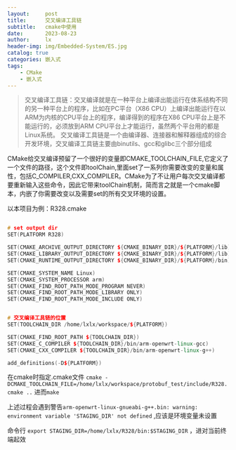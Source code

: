 ```yaml
---
layout:     post
title:      交叉编译工具链
subtitle:   cmake中使用
date:       2023-08-23
author:     lx
header-img: img/Embedded-System/ES.jpg
catalog: true
categories: 嵌入式
tags:
    - CMake
    - 嵌入式
---
```


> 交叉编译工具链：交叉编译就是在一种平台上编译出能运行在体系结构不同的另一种平台上的程序，比如在PC平台（X86 CPU）上编译出能运行在以ARM为内核的CPU平台上的程序，编译得到的程序在X86 CPU平台上是不能运行的，必须放到ARM CPU平台上才能运行，虽然两个平台用的都是Linux系统。 交叉编译工具链是一个由编译器、连接器和解释器组成的综合开发环境，交叉编译工具链主要由binutils、gcc和glibc三个部分组成

CMake给交叉编译预留了一个很好的变量即CMAKE_TOOLCHAIN_FILE,它定义了一个文件的路径，这个文件即toolChain,里面set了一系列你需要改变的变量和属性，包括C_COMPILER,CXX_COMPILER。CMake为了不让用户每次交叉编译都要重新输入这些命令，因此它带来toolChain机制，简而言之就是一个cmake脚本，内嵌了你需要改变以及需要set的所有交叉环境的设置。

以本项目为例：R328.cmake

```cpp

# set output dir
SET(PLATFORM R328)

SET(CMAKE_ARCHIVE_OUTPUT_DIRECTORY ${CMAKE_BINARY_DIR}/${PLATFORM}/lib)
SET(CMAKE_LIBRARY_OUTPUT_DIRECTORY ${CMAKE_BINARY_DIR}/${PLATFORM}/lib)
SET(CMAKE_RUNTIME_OUTPUT_DIRECTORY ${CMAKE_BINARY_DIR}/${PLATFORM}/bin)

SET(CMAKE_SYSTEM_NAME Linux)
SET(CMAKE_SYSTEM_PROCESSOR arm)
SET(CMAKE_FIND_ROOT_PATH_MODE_PROGRAM NEVER)
SET(CMAKE_FIND_ROOT_PATH_MODE_LIBRARY ONLY)
SET(CMAKE_FIND_ROOT_PATH_MODE_INCLUDE ONLY)


# 交叉编译工具链的位置
SET(TOOLCHAIN_DIR /home/lxlx/workspace/${PLATFORM})

SET(CMAKE_FIND_ROOT_PATH ${TOOLCHAIN_DIR})
SET(CMAKE_C_COMPILER ${TOOLCHAIN_DIR}/bin/arm-openwrt-linux-gcc)
SET(CMAKE_CXX_COMPILER ${TOOLCHAIN_DIR}/bin/arm-openwrt-linux-g++)

add_definitions(-D${PLATFORM})

```


在cmake时指定.cmake文件 `cmake -DCMAKE_TOOLCHAIN_FILE=/home/lxlx/workspace/protobuf_test/include/R328.cmake ..`
进而`make`

上述过程会遇到警告`arm-openwrt-linux-gnueabi-g++.bin: warning: environment variable 'STAGING_DIR' not defined` ,应该是环境变量未设置

命令行 `export STAGING_DIR=/home/lxlx/R328/bin:$STAGING_DIR` ，进对当前终端起效


